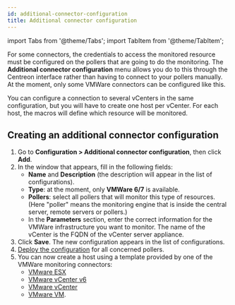 ```yaml
---
id: additional-connector-configuration
title: Additional connector configuration
---
```

import Tabs from '@theme/Tabs';
import TabItem from '@theme/TabItem';

For some connectors, the credentials to access the monitored resource must be configured on the pollers that are going to do the monitoring. The **Additional connector configuration** menu allows you do to this through the Centreon interface rather than having to connect to your pollers manually. At the moment, only some VMWare connectors can be configured like this.

You can configure a connection to several vCenters in the same configuration, but you will have to create one host per vCenter. For each host, the macros will define which resource will be monitored.

## Creating an additional connector configuration

1. Go to **Configuration > Additional connector configuration**, then click **Add**.
2. In the window that appears, fill in the following fields:
   * **Name** and **Description** (the description will appear in the list of configurations).
   * **Type**: at the moment, only **VMWare 6/7** is available.
   * **Pollers**: select all pollers that will monitor this type of resources. (Here "poller" means the monitoring engine that is inside the central server, remote servers or pollers.)
   * In the **Parameters** section, enter the correct information for the VMWare infrastructure you want to monitor. The name of the vCenter is the FQDN of the vCenter server appliance.
3. Click **Save**. The new configuration appears in the list of configurations.
4. [Deploy the configuration](/docs/monitoring/monitoring-servers/deploying-a-configuration) for all concerned pollers.
5. You can now create a host using a template provided by one of the VMWare monitoring connectors:
   * [VMware ESX](../../procedures/virtualization-vmware2-esx.md)
   * [VMware vCenter v6](../../procedures/virtualization-vmware2-vcenter-6.md)
   * [VMware vCenter](../../procedures/virtualization-vmware2-vcenter-generic.md)
   * [VMware VM](virtualization-vmware2-vm.md).
